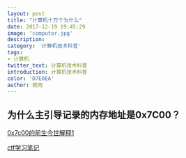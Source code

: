 ```yaml
---
layout: post
title: "计算机十万个为什么"
date: 2017-12-19 19:45:29
image: 'computor.jpg'
description: 
category: '计算机技术科普'
tags:
- 计算机
twitter_text: 计算机技术科普
introduction: 计算机技术科普
color: 'D7E0EA'
author: 夜雨
---
```

## 为什么主引导记录的内存地址是0x7C00？
[0x7c00的前生今世解释1](https://www.glamenv-septzen.net/en/view/6)

[ctf学习笔记]({{site.url}}/ctf学习笔记)

